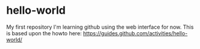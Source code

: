 # hello-world
My first repository
I'm learning github using the web interface for now. This is based upon the howto here: https://guides.github.com/activities/hello-world/

